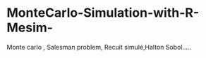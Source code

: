 # MonteCarlo-Simulation-with-R-Mesim-

Monte carlo , Salesman problem, Recuit simulé,Halton Sobol.....



